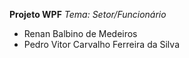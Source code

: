 **Projeto WPF**
*Tema: Setor/Funcionário*
- Renan Balbino de Medeiros
- Pedro Vitor Carvalho Ferreira da Silva
